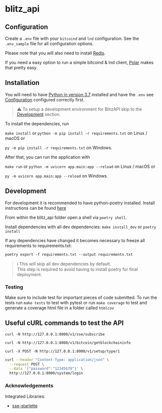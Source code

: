 # blitz_api

## Configuration

Create a `.env` file with your `bitcoind` and `lnd` configuration. See the `.env_sample` file for all configuration options.  

Please note that you will also need to install [Redis](https://redis.io/).

If you need a easy option to run a simple bitcoind & lnd client, [Polar](https://github.com/jamaljsr/polar) makes that pretty easy.

## Installation

You will need to have [Python in version 3.7](https://www.python.org/downloads/) installed and have the `.env` see [Configuration](#Configuration) configured correctly first.


>:warning: To setup a development environment for BlitzAPI skip to the [Development](#Development) section.


To install the dependencies, run

`make install` or `python -m pip install -r requirements.txt` on Linux / macOS or

`py -m pip install -r requirements.txt` on Windows.

After that, you can run the application with

`make run` or `python -m uvicorn app.main:app --reload` on Linux / macOS or

`py -m uvicorn app.main:app --reload` on Windows.

## Development
For development it is recommended to have python-poetry installed. Install instructions can be found [here](https://python-poetry.org/docs/master/#installation)

From within the blitz_api folder open a shell via `poetry shell`.

Install dependencies with all dev dependencies: `make install_dev` or `poetry install`

If any dependencies have changed it becomes necessary to freeze all requirements to requirements.txt:

`poetry export -f requirements.txt --output requirements.txt`

> :information_source: This will skip all dev dependencies by default.<br> 
> This step is required to avoid having to install poetry for final deployment.

### Testing
Make sure to include test for important pieces of code submitted. 
To run the tests run `make tests` to test with pytest or run `make coverage` to test and generate a coverage html file in a folder called `htmlcov`

## Useful cURL commands to test the API
`curl -N http://127.0.0.1:8000/v1/sse/subscribe`

`curl -N http://127.0.0.1:8000/v1/bitcoin/getblockchaininfo`

`curl -X POST -N http://127.0.0.1:8000/v1/setup/type/1`

```sh
curl --header "Content-Type: application/json" \
  --request POST \
  --data '{"password":"12345678"}' \
  http://127.0.0.1:8000/system/login
```

### Acknowledgements
Integrated Libraries:
* [sse-starlette](https://github.com/sysid/sse-starlette)
